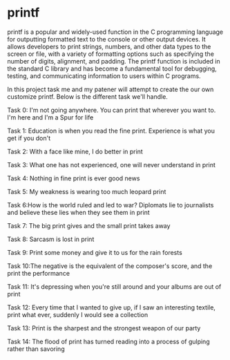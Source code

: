 # printf

printf is a popular and widely-used function in the C programming language for outputting formatted text to the console or other output devices. It allows developers to print strings, numbers, and other data types to the screen or file, with a variety of formatting options such as specifying the number of digits, alignment, and padding. The printf function is included in the standard C library and has become a fundamental tool for debugging, testing, and communicating information to users within C programs.

In this project task me and my patener will attempt to create the our own customize printf. Below is the different task we'll handle.

Task 0: I'm not going anywhere. You can print that wherever you want to. I'm here and I'm a Spur for life

Task 1:  Education is when you read the fine print. Experience is what you get if you don't

Task 2: With a face like mine, I do better in print

Task 3: What one has not experienced, one will never understand in print

Task 4: Nothing in fine print is ever good news
 
Task 5: My weakness is wearing too much leopard print
 
Task 6:How is the world ruled and led to war? Diplomats lie to journalists and believe these lies when they see them in print
 
Task 7: The big print gives and the small print takes away
 
Task 8: Sarcasm is lost in print

Task 9: Print some money and give it to us for the rain forests
 
Task 10:The negative is the equivalent of the composer's score, and the print the performance
 
Task 11: It's depressing when you're still around and your albums are out of print
 
Task 12:  Every time that I wanted to give up, if I saw an interesting textile, print what ever, suddenly I would see a collection
 
Task 13:  Print is the sharpest and the strongest weapon of our party
 
Task 14: The flood of print has turned reading into a process of gulping rather than savoring 
